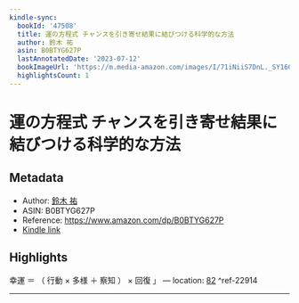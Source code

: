 ```yaml
---
kindle-sync:
  bookId: '47508'
  title: 運の方程式 チャンスを引き寄せ結果に結びつける科学的な方法
  author: 鈴木 祐
  asin: B0BTYG627P
  lastAnnotatedDate: '2023-07-12'
  bookImageUrl: 'https://m.media-amazon.com/images/I/71iNiiS7DnL._SY160.jpg'
  highlightsCount: 1
---
```

# 運の方程式 チャンスを引き寄せ結果に結びつける科学的な方法
## Metadata
* Author: [鈴木 祐](https://www.amazon.comundefined)
* ASIN: B0BTYG627P
* Reference: https://www.amazon.com/dp/B0BTYG627P
* [Kindle link](kindle://book?action=open&asin=B0BTYG627P)

## Highlights
幸運 ＝ （ 行動 × 多様 ＋ 察知 ） × 回復 」 — location: [82](kindle://book?action=open&asin=B0BTYG627P&location=82) ^ref-22914

---
